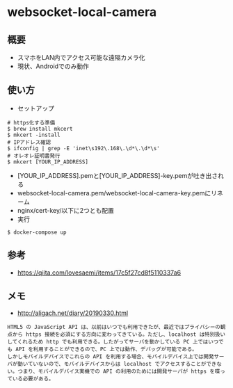 # websocket-local-camera
## 概要
- スマホをLAN内でアクセス可能な遠隔カメラ化
- 現状、Androidでのみ動作
## 使い方
- セットアップ
```
# https化する準備
$ brew install mkcert
$ mkcert -install
# IPアドレス確認
$ ifconfig | grep -E 'inet\s192\.168\.\d*\.\d*\s'
# オレオレ証明書発行
$ mkcert [YOUR_IP_ADDRESS]
```
- [YOUR_IP_ADDRESS].pemと[YOUR_IP_ADDRESS]-key.pemが吐き出される
- websocket-local-camera.pem/websocket-local-camera-key.pemにリネーム
- nginx/cert-key/以下に2つとも配置
- 実行
```
$ docker-compose up
```
## 参考
- https://qiita.com/lovesaemi/items/17c5f27cd8f5110337a6
## メモ
- http://aligach.net/diary/20190330.html
```
HTML5 の JavaScript API は、以前はいつでも利用できたが、最近ではプライバシーの観点から https 接続を必須にする方向に変わってきている。ただし、localhost は特別扱いしてくれるため http でも利用できる。したがってサーバを動かしている PC 上ではいつでも API を利用することができるので、PC 上では動作、デバッグが可能である。
しかしモバイルデバイスでこれらの API を利用する場合、モバイルデバイス上では開発サーバが動いていないので、モバイルデバイスからは localhost でアクセスすることができない。つまり、モバイルデバイス実機での API の利用のためには開発サーバが https を喋っている必要がある。
```